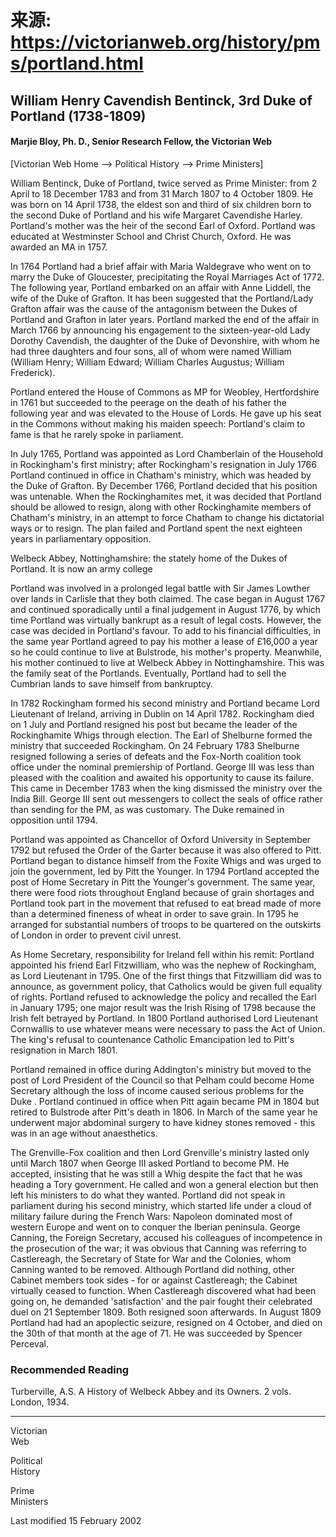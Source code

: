 # 来源: https://victorianweb.org/history/pms/portland.html

## William Henry Cavendish Bentinck, 3rd Duke of Portland (1738-1809)

#### Marjie Bloy, Ph. D., Senior Research Fellow, the Victorian Web

[Victorian Web Home —> Political History —> Prime Ministers]

  
  


William Bentinck, Duke of Portland, twice served as Prime Minister: from 2 April to 18 December 1783 and from 31 March 1807 to 4 October 1809. He was born on 14 April 1738, the eldest son and third of six children born to the second Duke of Portland and his wife Margaret Cavendishe Harley. Portland's mother was the heir of the second Earl of Oxford. Portland was educated at Westminster School and Christ Church, Oxford. He was awarded an MA in 1757. 

In 1764 Portland had a brief affair with Maria Waldegrave who went on to marry the Duke of Gloucester, precipitating the Royal Marriages Act of 1772. The following year, Portland embarked on an affair with Anne Liddell, the wife of the Duke of Grafton. It has been suggested that the Portland/Lady Grafton affair was the cause of the antagonism between the Dukes of Portland and Grafton in later years. Portland marked the end of the affair in March 1766 by announcing his engagement to the sixteen-year-old Lady Dorothy Cavendish, the daughter of the Duke of Devonshire, with whom he had three daughters and four sons, all of whom were named William (William Henry; William Edward; William Charles Augustus; William Frederick).

Portland entered the House of Commons as MP for Weobley, Hertfordshire in 1761 but succeeded to the peerage on the death of his father the following year and was elevated to the House of Lords. He gave up his seat in the Commons without making his maiden speech: Portland's claim to fame is that he rarely spoke in parliament.

In July 1765, Portland was appointed as Lord Chamberlain of the Household in Rockingham's first ministry; after Rockingham's resignation in July 1766 Portland continued in office in Chatham's ministry, which was headed by the Duke of Grafton. By December 1766, Portland decided that his position was untenable. When the Rockinghamites met, it was decided that Portland should be allowed to resign, along with other Rockinghamite members of Chatham's ministry, in an attempt to force Chatham to change his dictatorial ways or to resign. The plan failed and Portland spent the next eighteen years in parliamentary opposition.

Welbeck Abbey, Nottinghamshire: the stately home of the Dukes of Portland. It is now an army college

Portland was involved in a prolonged legal battle with Sir James Lowther over lands in Carlisle that they both claimed. The case began in August 1767 and continued sporadically until a final judgement in August 1776, by which time Portland was virtually bankrupt as a result of legal costs. However, the case was decided in Portland's favour. To add to his financial difficulties, in the same year Portland agreed to pay his mother a lease of £16,000 a year so he could continue to live at Bulstrode, his mother's property. Meanwhile, his mother continued to live at Welbeck Abbey in Nottinghamshire. This was the family seat of the Portlands. Eventually, Portland had to sell the Cumbrian lands to save himself from bankruptcy.

In 1782 Rockingham formed his second ministry and Portland became Lord Lieutenant of Ireland, arriving in Dublin on 14 April 1782. Rockingham died on 1 July and Portland resigned his post but became the leader of the Rockinghamite Whigs through election. The Earl of Shelburne formed the ministry that succeeded Rockingham. On 24 February 1783 Shelburne resigned following a series of defeats and the Fox-North coalition took office under the nominal premiership of Portland. George III was less than pleased with the coalition and awaited his opportunity to cause its failure. This came in December 1783 when the king dismissed the ministry over the India Bill. George III sent out messengers to collect the seals of office rather than sending for the PM, as was customary. The Duke remained in opposition until 1794.

Portland was appointed as Chancellor of Oxford University in September 1792 but refused the Order of the Garter because it was also offered to Pitt. Portland began to distance himself from the Foxite Whigs and was urged to join the government, led by Pitt the Younger. In 1794 Portland accepted the post of Home Secretary in Pitt the Younger's government. The same year, there were food riots throughout England because of grain shortages and Portland took part in the movement that refused to eat bread made of more than a determined fineness of wheat in order to save grain. In 1795 he arranged for substantial numbers of troops to be quartered on the outskirts of London in order to prevent civil unrest. 

As Home Secretary, responsibility for Ireland fell within his remit: Portland appointed his friend Earl Fitzwilliam, who was the nephew of Rockingham, as Lord Lieutenant in 1795. One of the first things that Fitzwilliam did was to announce, as government policy, that Catholics would be given full equality of rights. Portland refused to acknowledge the policy and recalled the Earl in January 1795; one major result was the Irish Rising of 1798 because the Irish felt betrayed by Portland. In 1800 Portland authorised Lord Lieutenant Cornwallis to use whatever means were necessary to pass the Act of Union. The king's refusal to countenance Catholic Emancipation led to Pitt's resignation in March 1801.

Portland remained in office during  Addington's ministry but moved to the post of Lord President of the Council so that Pelham could become Home Secretary although the loss of income caused serious problems for the Duke . Portland continued in office when Pitt again became PM in 1804 but retired to Bulstrode after Pitt's death in 1806. In March of the same year he underwent major abdominal surgery to have kidney stones removed - this was in an age without anaesthetics. 

The Grenville-Fox coalition and then  Lord Grenville's ministry lasted only until March 1807 when George III asked Portland to become PM. He accepted, insisting that he was still a Whig despite the fact that he was heading a Tory government. He called and won a general election but then left his ministers to do what they wanted. Portland did not speak in parliament during his second ministry, which started life under a cloud of military failure during the French Wars: Napoleon dominated most of western Europe and went on to conquer the Iberian peninsula. George Canning, the Foreign Secretary, accused his colleagues of incompetence in the prosecution of the war; it was obvious that Canning was referring to Castlereagh, the Secretary of State for War and the Colonies, whom Canning wanted to be removed. Although Portland did nothing, other Cabinet members took sides - for or against Castlereagh; the Cabinet virtually ceased to function. When Castlereagh discovered what had been going on, he demanded 'satisfaction' and the pair fought their celebrated duel on 21 September 1809. Both resigned soon afterwards. In August 1809 Portland had had an apoplectic seizure, resigned on 4 October, and died on the 30th of that month at the age of 71. He was succeeded by  Spencer Perceval.

### Recommended Reading

Turberville, A.S. A History of Welbeck Abbey and its Owners. 2 vols. London, 1934.

* * *

  
Victorian   
Web 

  
Political   
History 

  
Prime   
Ministers 

Last modified 15 February 2002
